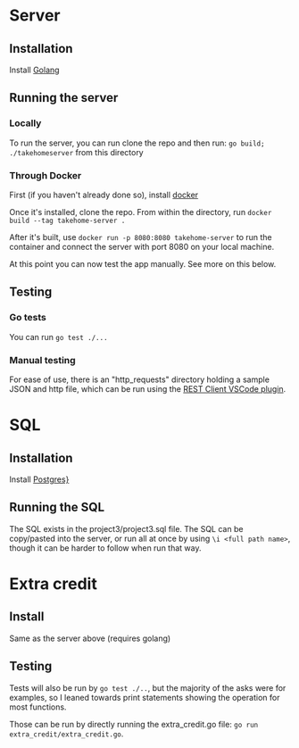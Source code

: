 # Server
## Installation

Install [Golang](https://go.dev/dl/)

## Running the server
### Locally
To run the server, you can run clone the repo and then run:
`go build; ./takehomeserver`
from this directory

### Through Docker
First (if you haven't already done so), install [docker](https://docs.docker.com/get-docker/)

Once it's installed, clone the repo. From within the directory, run `docker build --tag takehome-server .`

After it's built, use `docker run -p 8080:8080 takehome-server` to run the container and connect the server with port 8080 on your local machine.

At this point you can now test the app manually. See more on this below.

## Testing
### Go tests
You can run `go test ./...`

### Manual testing
For ease of use, there is an "http_requests" directory holding a sample JSON and http file, which can be run using the [REST Client VSCode plugin](https://marketplace.visualstudio.com/items?itemName=humao.rest-client).

# SQL
## Installation

Install [Postgres}](https://www.postgresql.org/download/)

## Running the SQL
The SQL exists in the project3/project3.sql file.
The SQL can be copy/pasted into the server, or run all at once by using `\i <full path name>`, though it can be harder to follow when run that way.

# Extra credit
## Install
Same as the server above (requires golang)

## Testing
Tests will also be run by `go test ./..`, but the majority of the asks were for examples, so I leaned towards print statements showing the operation for most functions.

Those can be run by directly running the extra_credit.go file: `go run extra_credit/extra_credit.go`.
